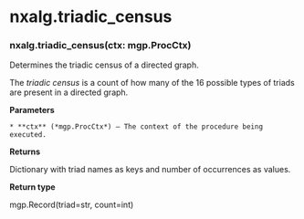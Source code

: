 # nxalg.triadic_census


### nxalg.triadic_census(ctx: mgp.ProcCtx)
Determines the triadic census of a directed graph.

The *triadic census* is a count of how many of the 16 possible types of
triads are present in a directed graph.


**Parameters**

    * **ctx** (*mgp.ProcCtx*) – The context of the procedure being executed.



**Returns**

Dictionary with triad names as keys and number of occurrences as values.



**Return type**

mgp.Record(triad=str, count=int)
